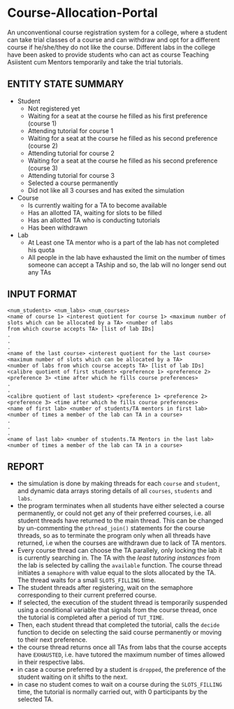 # Course-Allocation-Portal
An unconventional course registration system for a college, where a student can take trial classes of a course and can withdraw and opt for a different course if he/she/they do not like the course. Different labs in the college have been asked to provide students who can act as course Teaching Asiistent cum Mentors temporarily and take the trial tutorials.

## ENTITY STATE SUMMARY
- Student
	- Not registered yet
	- Waiting for a seat at the course he filled as his first preference (course 1)
	- Attending tutorial for course 1
	- Waiting for a seat at the course he filled as his second preference (course 2)
	- Attending tutorial for course 2
	- Waiting for a seat at the course he filled as his second preference (course 3)
	- Attending tutorial for course 3
	- Selected a course permanently
	- Did not like all 3 courses and has exited the simulation
- Course
	- Is currently waiting for a TA to become available
	- Has an allotted TA, waiting for slots to be filled
	- Has an allotted TA who is conducting tutorials
	- Has been withdrawn
- Lab
	- At Least one TA mentor who is a part of the lab has not completed his quota
	- All people in the lab have exhausted the limit on the number of times someone can accept a TAship and so, the lab will no longer send out any TAs

## INPUT FORMAT
	<num_students> <num_labs> <num_courses>
	<name of course 1> <interest quotient for course 1> <maximum number of slots which can be allocated by a TA> <number of labs
	from which course accepts TA> [list of lab IDs]
	.
	.
	.
	<name of the last course> <interest quotient for the last course> <maximum number of slots which can be allocated by a TA>
	<number of labs from which course accepts TA> [list of lab IDs]
	<calibre quotient of first student> <preference 1> <preference 2> <preference 3> <time after which he fills course preferences>
	.
	.
	<calibre quotient of last student> <preference 1> <preference 2> <preference 3> <time after which he fills course preferences>
	<name of first lab> <number of students/TA mentors in first lab> <number of times a member of the lab can TA in a course>
	.
	.
	.
	<name of last lab> <number of students.TA Mentors in the last lab> <number of times a member of the lab can TA in a course>

## REPORT

- the simulation is done by making threads for each `course` and `student`, and dynamic data arrays storing details of all `courses`, `students` and `labs`.
- the program terminates when all students have either selected a course permanently, or could not get any of their preferred courses, i.e. all student threads have returned to the main thread. This can be changed by un-commenting the `pthread_join()` statements for the course threads, so as to terminate the program only when all threads have returned, i.e when the courses are withdrawn due to lack of TA mentors.
- Every course thread can choose the TA parallely, only locking the lab it is currently searching in. The TA with the *least tutoring instances* from the lab is selected by calling the `available` function. The course thread initiates a `semaphore` with value equal to the slots allocated by the TA. The thread waits for a small `SLOTS_FILLING` time.
- The student threads after registering, wait on the semaphore corresponding to their current preferred course. 
- If selected, the execution of the student thread is temporarily suspended using a conditional variable that signals from the course thread, once the tutorial is completed after a period of `TUT_TIME`.
- Then, each student thread that completed the tutorial, calls the `decide` function to decide on selecting the said course permanently or moving to their next preference.
- the course thread returns once all TAs from labs that the course accepts have `EXHAUSTED`, i.e. have tutored the maximum number of times allowed in their respective labs.
- in case a course preferred by a student is `dropped`, the preference of the student waiting on it shifts to the next.
- in case no student comes to wait on a course during the `SLOTS_FILLING` time, the tutorial is normally carried out, with 0 participants by the selected TA.